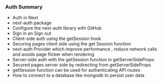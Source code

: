 ### Auth Summary

* Auth in Next
* next-auth package 
* Configure the next-auth library with GitHub
* Sign in an Sign out
* Client-side auth using the getSession hook
* Securing pages client side using the get Session function 
* next-auth Provider which improve performance , reduce network calls and avoids page flicker when rendering 
* Server-side auth  with the getSession function  in getServerSideProps
* Secured pages server side by redirecting from getServerSideProps
* getSession function can be used for authenticating API routes 
* How to connect to a database like mongodb to persist user data
 